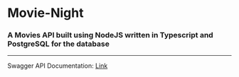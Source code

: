 # Movie-Night

### A Movies API built using NodeJS written in Typescript and PostgreSQL for the database

<hr>

Swagger API Documentation: <a href="https://abdelrahmanhamdyy.github.io/API-Doc.github.io/Movie-Night-API-Documentation/">Link</a>
